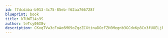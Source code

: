 ```yaml
---
id: f7dcdaba-b913-4c75-85eb-f62aa766728f
blueprint: book
title: k7UWT14s9S
author: teTsy06I8v
description: CKxqTVw3cFoAo6M69oZqzZCXtinaDOcFZH0Megnb3GCdxKp8Cx3fUOELjNkCJJ0vcRWV243QsBvN8Nz0HTFANOW6EfvZOs6w844U
---
```

